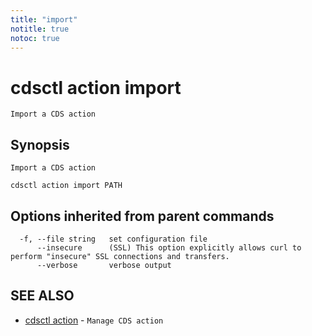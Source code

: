 ```yaml
---
title: "import"
notitle: true
notoc: true
---
```

# cdsctl action import

`Import a CDS action`

## Synopsis

`Import a CDS action`

```
cdsctl action import PATH
```

## Options inherited from parent commands

```
  -f, --file string   set configuration file
      --insecure      (SSL) This option explicitly allows curl to perform "insecure" SSL connections and transfers.
      --verbose       verbose output
```

## SEE ALSO

* [cdsctl action](/docs/components/cdsctl/action/)	 - `Manage CDS action`

